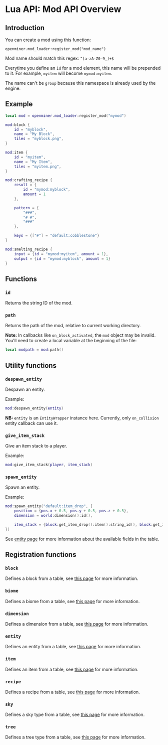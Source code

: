 # Lua API: Mod API Overview

## Introduction

You can create a mod using this function:
```
openminer.mod_loader:register_mod("mod_name")
```

Mod name should match this regex: `^[a-zA-Z0-9_]+$`

Everytime you define an `id` for a mod element, this name will be prepended to it.
For example, `myitem` will become `mymod:myitem`.

The name can't be `group` because this namespace is already used by the engine.

## Example

```lua
local mod = openminer.mod_loader:register_mod("mymod")

mod:block {
	id = "myblock",
	name = "My Block",
	tiles = "myblock.png",
}

mod:item {
	id = "myitem",
	name = "My Item",
	tiles = "myitem.png",
}

mod:crafting_recipe {
	result = {
		id = "mymod:myblock",
		amount = 1
	},

	pattern = {
		"###",
		"# #",
		"###"
	},

	keys = {["#"] = "default:cobblestone"}
}

mod:smelting_recipe {
	input = {id = "mymod:myitem", amount = 1},
	output = {id = "mymod:myblock", amount = 1}
}
```

## Functions

### `id`

Returns the string ID of the mod.

### `path`

Returns the path of the mod, relative to current working directory.

**Note:** In callbacks like `on_block_activated`, the `mod` object may be invalid.
You'll need to create a local variable at the beginning of the file:
```lua
local modpath = mod:path()
```

## Utility functions

### `despawn_entity`

Despawn an entity.

Example:
```lua
mod:despawn_entity(entity)
```

**NB:** `entity` is an `EntityWrapper` instance here. Currently, only `on_collision` entity callback can use it.

### `give_item_stack`

Give an item stack to a player.

Example:
```lua
mod:give_item_stack(player, item_stack)
```

### `spawn_entity`

Spawn an entity.

Example:
```lua
mod:spawn_entity("default:item_drop", {
	position = {pos.x + 0.5, pos.y + 0.5, pos.z + 0.5},
	dimension = world:dimension():id(),

	item_stack = {block:get_item_drop():item():string_id(), block:get_item_drop():amount()}
})
```

See [entity page](/lua-api-entity#entity-spawn-parameters) for more information about the available fields in the table.

## Registration functions

### `block`

Defines a block from a table, see [this page](lua-api-block.md) for more information.

### `biome`

Defines a biome from a table, see [this page](lua-api-biome.md) for more information.

### `dimension`

Defines a dimension from a table, see [this page](lua-api-dimension.md) for more information.

### `entity`

Defines an entity from a table, see [this page](lua-api-entity.md) for more information.

### `item`

Defines an item from a table, see [this page](lua-api-item.md) for more information.

### `recipe`

Defines a recipe from a table, see [this page](lua-api-recipe.md) for more information.

### `sky`

Defines a sky type from a table, see [this page](lua-api-sky.md) for more information.

### `tree`

Defines a tree type from a table, see [this page](lua-api-tree.md) for more information.

